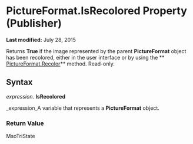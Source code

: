 
# PictureFormat.IsRecolored Property (Publisher)

 **Last modified:** July 28, 2015

Returns  **True** if the image represented by the parent **PictureFormat** object has been recolored, either in the user interface or by using the ** [PictureFormat.Recolor](42bc2280-b6d0-862a-7118-38ec1513b9c7.md)** method. Read-only.

## Syntax

 _expression_. **IsRecolored**

 _expression_A variable that represents a  **PictureFormat** object.


### Return Value

MsoTriState

